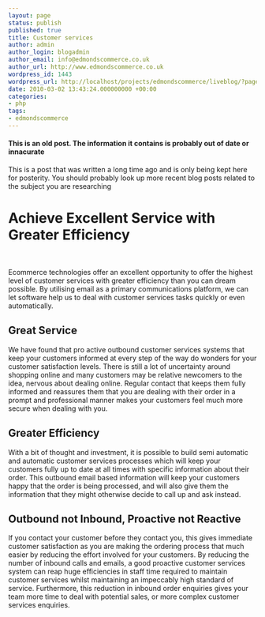 ```yaml
---
layout: page
status: publish
published: true
title: Customer services
author: admin
author_login: blogadmin
author_email: info@edmondscommerce.co.uk
author_url: http://www.edmondscommerce.co.uk
wordpress_id: 1443
wordpress_url: http://localhost/projects/edmondscommerce/liveblog/?page_id=1443
date: 2010-03-02 13:43:24.000000000 +00:00
categories:
- php
tags:
- edmondscommerce
---
```

<div class="oldpost"><h4>This is an old post. The information it contains is probably out of date or innacurate</h4>
<p>
This is a post that was written a long time ago and is only being kept here for posterity.
You should probably look up more recent blog posts related to the subject you are researching
</p>
</div>
<h1>Achieve Excellent Service with Greater Efficiency</h1><br/><p>Ecommerce technologies offer an excellent opportunity to offer the highest level of customer services with greater efficiency than you can dream possible. By utilising email as a primary communications platform, we can let software help us to deal with customer services tasks quickly or even automatically.</p><h2>Great Service</h2><p>We have found that pro active outbound customer services systems that keep your customers informed at every step of the way do wonders for your customer satisfaction levels. There is still a lot of uncertainty around shopping online and many customers may be relative newcomers to the idea, nervous about dealing online. Regular contact that keeps them fully informed and reassures them that you are dealing with their order in a prompt and professional manner makes your customers feel much more secure when dealing with you.</p><h2>Greater Efficiency</h2><p>With a bit of thought and investment, it is possible to build semi automatic and automatic customer services processes which will keep your customers fully up to date at all times with specific information about their order. This outbound email based information will keep your customers happy that the order is being processed, and will also give them the information that they might otherwise decide to call up and ask instead.</p><h2>Outbound not Inbound, Proactive not Reactive</h2><p>If you contact your customer before they contact you, this gives immediate customer satisfaction as you are making the ordering process that much easier by reducing the effort involved for your customers. By reducing the number of inbound calls and emails, a good proactive customer services system can reap huge efficiencies in staff time required to maintain customer services whilst maintaining an impeccably high standard of service. Furthermore, this reduction in inbound order enquiries gives your team more time to deal with potential sales, or more complex customer services enquiries.</p>
